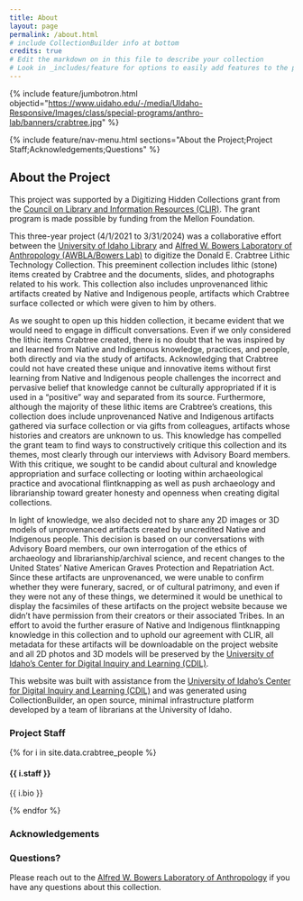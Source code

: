```yaml
---
title: About
layout: page
permalink: /about.html
# include CollectionBuilder info at bottom
credits: true
# Edit the markdown on in this file to describe your collection
# Look in _includes/feature for options to easily add features to the page
---
```


{% include feature/jumbotron.html objectid="https://www.uidaho.edu/-/media/UIdaho-Responsive/Images/class/special-programs/anthro-lab/banners/crabtree.jpg" %} 

{% include feature/nav-menu.html sections="About the Project;Project Staff;Acknowledgements;Questions" %}

## About the Project

This project was supported by a Digitizing Hidden Collections grant from the [Council on Library and Information Resources (CLIR)](https://www.clir.org/). The grant program is made possible by funding from the Mellon Foundation. 

This three-year project (4/1/2021 to 3/31/2024) was a collaborative effort between the [University of Idaho Library](https://www.lib.uidaho.edu/) and [Alfred W. Bowers Laboratory of Anthropology (AWBLA/Bowers Lab)](https://www.uidaho.edu/class/anthrolab) to digitize the Donald E. Crabtree Lithic Technology Collection. This preeminent collection includes lithic (stone) items created by Crabtree and the documents, slides, and photographs related to his work. This collection also includes unprovenanced lithic artifacts created by Native and Indigenous people, artifacts which Crabtree surface collected or which were given to him by others.

As we sought to open up this hidden collection, it became evident that we would need to engage in difficult conversations. Even if we only considered the lithic items Crabtree created, there is no doubt that he was inspired by and learned from Native and Indigenous knowledge, practices, and people, both directly and via the study of artifacts. Acknowledging that Crabtree could not have created these unique and innovative items without first learning from Native and Indigenous people challenges the incorrect and pervasive belief that knowledge cannot be culturally appropriated if it is used in a “positive” way and separated from its source. Furthermore, although the majority of these lithic items are Crabtree’s creations, this collection does include unprovenanced Native and Indigenous artifacts gathered via surface collection or via gifts from colleagues, artifacts whose histories and creators are unknown to us. This knowledge has compelled the grant team to find ways to constructively critique this collection and its themes, most clearly through our interviews with Advisory Board members. With this critique, we sought to be candid about cultural and knowledge appropriation and surface collecting or looting within archaeological practice and avocational flintknapping as well as push archaeology and librarianship toward greater honesty and openness when creating digital collections.

In light of knowledge, we also decided not to share any 2D images or 3D models of unprovenanced artifacts created by uncredited Native and Indigenous people. This decision is based on our conversations with Advisory Board members, our own interrogation of the ethics of archaeology and librarianship/archival science, and recent changes to the United States’ Native American Graves Protection and Repatriation Act. Since these artifacts are unprovenanced, we were unable to confirm whether they were funerary, sacred, or of cultural patrimony, and even if they were not any of these things, we determined it would be unethical to display the facsimiles of these artifacts on the project website because we didn’t have permission from their creators or their associated Tribes. In an effort to avoid the further erasure of Native and Indigenous flintknapping knowledge in this collection and to uphold our agreement with CLIR, all metadata for these artifacts will be downloadable on the project website and all 2D photos and 3D models will be preserved by the [University of Idaho’s Center for Digital Inquiry and Learning (CDIL)](https://cdil.lib.uidaho.edu/).

This website was built with assistance from the [University of Idaho’s Center for Digital Inquiry and Learning (CDIL)](https://cdil.lib.uidaho.edu/) and was generated using CollectionBuilder, an open source, minimal infrastructure platform developed by a team of librarians at the University of Idaho.

### Project Staff

<div class="row mt-3">
{% for i in site.data.crabtree_people %}
<div class="col-md-6">
    <div class="card mb-3">
        <div class="card-body">
            <h4 class="card-title">{{ i.staff }}</h4>
            <p class="card-text">{{ i.bio }}</p>
        </div>
    </div>
</div>
{% endfor %}
</div>

### Acknowledgements


### Questions?
Please reach out to the [Alfred W. Bowers Laboratory of Anthropology](mailto:awbla@uidaho.edu) if you have any questions about this collection.
